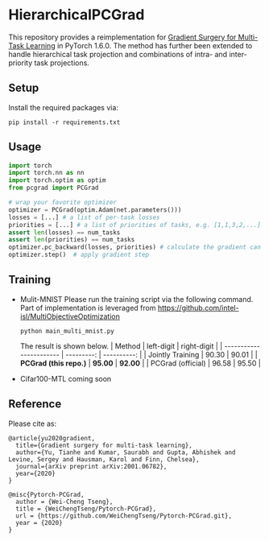 # HierarchicalPCGrad

This repository provides a reimplementation for [Gradient Surgery for Multi-Task Learning](https://arxiv.org/pdf/2001.06782.pdf) in PyTorch 1.6.0. 
The method has further been extended to handle hierarchical task projection and combinations of intra- and inter-priority task projections.

## Setup
Install the required packages via:
```
pip install -r requirements.txt
```

## Usage

```python
import torch
import torch.nn as nn
import torch.optim as optim
from pcgrad import PCGrad

# wrap your favorite optimizer
optimizer = PCGrad(optim.Adam(net.parameters())) 
losses = [...] # a list of per-task losses
priorities = [...] # a list of priorities of tasks, e.g. [1,1,3,2,...]
assert len(losses) == num_tasks
assert len(priorities) == num_tasks
optimizer.pc_backward(losses, priorities) # calculate the gradient can apply gradient modification
optimizer.step()  # apply gradient step
```

## Training
- Mulit-MNIST 
  Please run the training script via the following command. Part of implementation is leveraged from https://github.com/intel-isl/MultiObjectiveOptimization
  ```
  python main_multi_mnist.py
  ```
  The result is shown below.
  | Method                  | left-digit | right-digit |
  | ----------------------- | ---------: | ----------: |
  | Jointly Training        |      90.30 |       90.01 |
  | **PCGrad (this repo.)** |  **95.00** |   **92.00** |
  | PCGrad (official)       |      96.58 |       95.50 |

- Cifar100-MTL
  coming soon 
## Reference

Please cite as:

```
@article{yu2020gradient,
  title={Gradient surgery for multi-task learning},
  author={Yu, Tianhe and Kumar, Saurabh and Gupta, Abhishek and Levine, Sergey and Hausman, Karol and Finn, Chelsea},
  journal={arXiv preprint arXiv:2001.06782},
  year={2020}
}

@misc{Pytorch-PCGrad,
  author = {Wei-Cheng Tseng},
  title = {WeiChengTseng/Pytorch-PCGrad},
  url = {https://github.com/WeiChengTseng/Pytorch-PCGrad.git},
  year = {2020}
}
```
